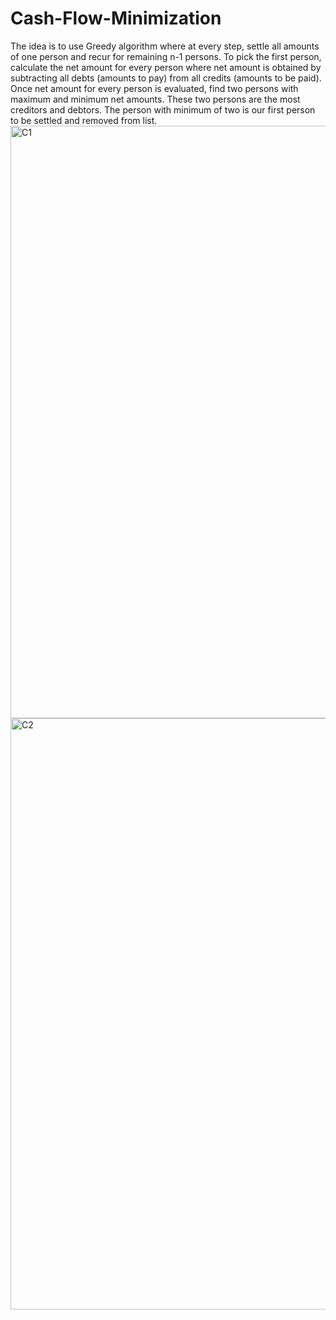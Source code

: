 # Cash-Flow-Minimization
The idea is to use Greedy algorithm where at every step, settle all amounts of one person and recur for remaining n-1 persons.
To pick the first person, calculate the net amount for every person where net amount is obtained by subtracting all debts (amounts to pay) from all credits (amounts to be paid).
Once net amount for every person is evaluated, find two persons with maximum and minimum net amounts. These two persons are the most creditors and debtors.
The person with minimum of two is our first person to be settled and removed from list.
<img width="948" alt="C1" src="https://user-images.githubusercontent.com/66682829/94113357-64d3ac80-fe64-11ea-9169-52b5d52e26ff.PNG">
<img width="946" alt="C2" src="https://user-images.githubusercontent.com/66682829/94113360-67360680-fe64-11ea-9436-9b5fe39d2be7.PNG">

